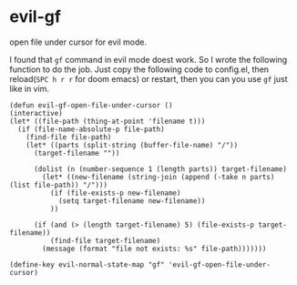 # evil-gf

open file under cursor for evil mode.

I found that `gf` command in evil mode doest work. So I wrote the following function
to do the job. Just copy the following code to config.el, then reload(`SPC h r r` for
doom emacs) or restart, then you can you use `gf` just like in vim.

    (defun evil-gf-open-file-under-cursor ()
    (interactive)
    (let* ((file-path (thing-at-point 'filename t)))
      (if (file-name-absolute-p file-path)
        (find-file file-path)
        (let* ((parts (split-string (buffer-file-name) "/"))
          (target-filename ""))

          (dolist (n (number-sequence 1 (length parts)) target-filename)
            (let* ((new-filename (string-join (append (-take n parts) (list file-path)) "/")))
              (if (file-exists-p new-filename)
                (setq target-filename new-filename))
              ))

          (if (and (> (length target-filename) 5) (file-exists-p target-filename))
              (find-file target-filename)
            (message (format "file not exists: %s" file-path)))))))

    (define-key evil-normal-state-map "gf" 'evil-gf-open-file-under-cursor)

